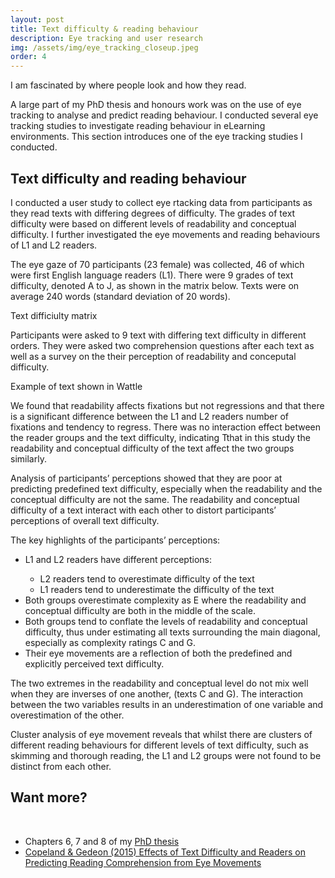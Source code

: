 ```yaml
---
layout: post
title: Text difficulty & reading behaviour
description: Eye tracking and user research 
img: /assets/img/eye_tracking_closeup.jpeg
order: 4
---
```


<!-- 
## Project goal/The problem

## My role

## Team members

## Primary research question

## The solution

## Competency highlighted

## Outcome/Results -->

I am fascinated by where people look and how they read.

A large part of my PhD thesis and honours work was on the use of eye tracking to analyse and predict reading behaviour. I conducted several eye tracking studies to investigate reading behaviour in eLearning environments. This section introduces one of the eye tracking studies I conducted. 


## Text difficulty and reading behaviour

I conducted a user study to collect eye rtacking data from participants as they read texts with differing degrees of difficulty. The grades of text difficulty were based on different levels of readability and conceptual difficulty. I further investigated the  eye movements and reading behaviours of L1 and L2 readers. 

The eye gaze of 70 participants (23 female) was collected, 46 of which were first English language readers (L1). There were 9 grades of text difficulty, denoted A to J, as shown in the matrix below. Texts were on average 240 words (standard deviation of 20 words). 

<div class="img_row">
    <img class="col one" src="{{ site.baseurl }}/assets/img/portfolio_images/texts.png" alt="" title="Text difficiulty matrix"/>
</div>
<div class="col three caption">
	Text difficiulty matrix
</div>

Participants were asked to 9 text with differing text difficulty in different orders. They were asked two comprehension questions after each text as well as a survey on the their perception of readability and conceputal difficulty.

<div class="img_row">
    <img class="col one" src="{{ site.baseurl }}/assets/img/portfolio_images/example_text_difficulty.png" alt="" title="Example of text shown in Wattle"/>
</div>
<div class="col three caption">
	Example of text shown in Wattle
</div>

We found that readability affects fixations but not regressions and that there is a significant difference between the L1 and L2 readers number of fixations and tendency to regress. There was no interaction effect between the reader groups and the text difficulty, indicating Tthat in this study the readability and conceptual difficulty of the text affect the two groups similarly.

Analysis of participants’ perceptions showed that they are poor at predicting predefined text difficulty, especially when the readability and the conceptual difficulty are not the same. The readability and conceptual difficulty of a text interact with each other to distort participants’ perceptions of overall text difficulty.

The key highlights of the participants’ perceptions:

<ul>
    <li>L1 and L2 readers have different perceptions:</li>
        <ul>
            <li>L2 readers tend to overestimate difficulty of the text</li>
            <li>L1 readers tend to underestimate the difficulty of the text</li>
        </ul>
    <li>Both groups overestimate complexity as E where the readability and conceptual difficulty are both in the middle of the scale.</li>
    <li>Both groups tend to conflate the levels of readability and conceptual difficulty, thus under estimating all texts surrounding the main diagonal, especially as complexity ratings C and G.</li>
    <li>Their eye movements are a reflection of both the predefined and explicitly perceived text difficulty.</li>
</ul>

The two extremes in the readability and conceptual level do not mix well when they are inverses of one another, (texts C and G). The interaction between the two variables results in an underestimation of one variable and overestimation of the other.

Cluster analysis of eye movement reveals that whilst there are clusters of different reading behaviours for different levels of text difficulty, such as skimming and thorough reading, the L1 and L2 groups were not found to be distinct from each other. 


## Want more?

<br>
<ul>
    <li>Chapters 6, 7 and 8 of my <a href= "documents/LCopeland_thesis.pdf" target="_blank">PhD thesis</a></li>
    <li><a href="http://ieeexplore.ieee.org/abstract/document/7390628/">Copeland & Gedeon (2015) Effects of Text Difficulty and Readers on Predicting Reading Comprehension from Eye Movements</a></li>
</ul>
